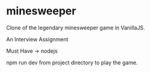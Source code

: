 # minesweeper
Clone of the legendary minesweeper game in VanillaJS.

An Interview Assignment

Must Have -> nodejs

npm run dev from project directory to play the game.
